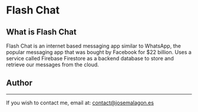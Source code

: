 
# Flash Chat

## What is Flash Chat

Flash Chat is an internet based messaging app similar to WhatsApp, the popular messaging app that was bought by Facebook for $22 billion. Uses a service called Firebase Firestore as a backend database to store and retrieve our messages from the cloud. 


## Author
---
If you wish to contact me, email at: contact@josemalagon.es
